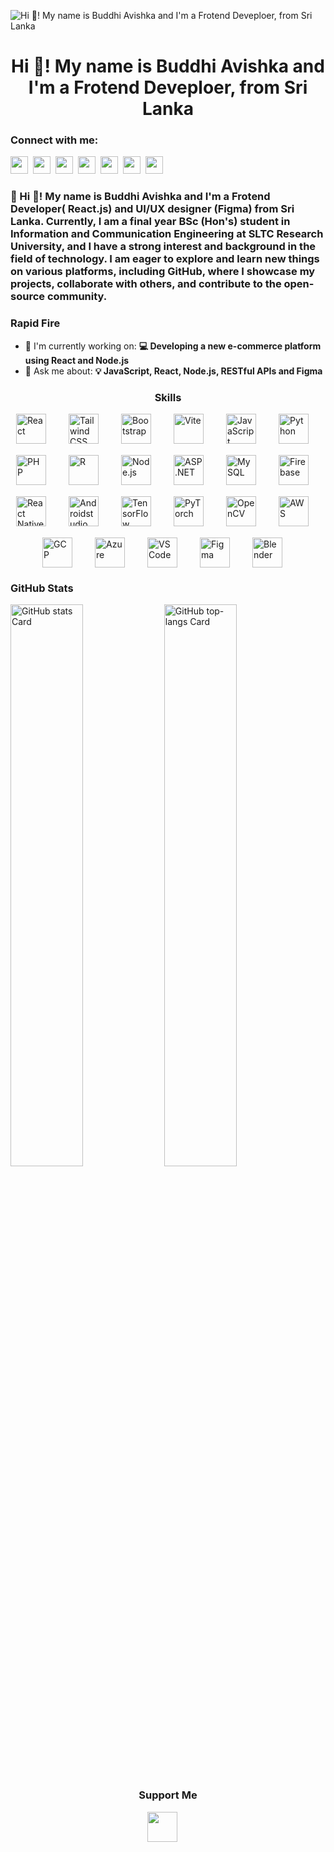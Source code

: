 ![Hi 👋! My name is Buddhi Avishka and I'm a Frotend Deveploer, from Sri Lanka](https://images-wixmp-ed30a86b8c4ca887773594c2.wixmp.com/f/c83c004e-1370-4756-88e5-4071de797088/dgdq8br-09cc7ad6-a021-47a5-b0e0-917b12b0f7a7.gif?token=eyJ0eXAiOiJKV1QiLCJhbGciOiJIUzI1NiJ9.eyJzdWIiOiJ1cm46YXBwOjdlMGQxODg5ODIyNjQzNzNhNWYwZDQxNWVhMGQyNmUwIiwiaXNzIjoidXJuOmFwcDo3ZTBkMTg4OTgyMjY0MzczYTVmMGQ0MTVlYTBkMjZlMCIsIm9iaiI6W1t7InBhdGgiOiJcL2ZcL2M4M2MwMDRlLTEzNzAtNDc1Ni04OGU1LTQwNzFkZTc5NzA4OFwvZGdkcThici0wOWNjN2FkNi1hMDIxLTQ3YTUtYjBlMC05MTdiMTJiMGY3YTcuZ2lmIn1dXSwiYXVkIjpbInVybjpzZXJ2aWNlOmZpbGUuZG93bmxvYWQiXX0.tqRMtE-b2QiI2nnefNxSDMJvZCcYqFmq2ccg_Xfzqb8)

<div id="toc">
  <ul align="center" style="list-style: none">
    <summary>
      <h1>
        Hi 👋! My name is Buddhi Avishka and I'm a Frotend Deveploer, from Sri Lanka
      </h1>
    </summary>
  </ul>
</div>

**<h3 align="left">Connect with me:</h3>** 
<p align="left"><a href="https://twitter.com/Sushil__SM" target="_blank"><img src="https://img.shields.io/badge/Twitter-000000?logo=X&logoColor=white" height="28" style="margin-right: 4px"></a> <a href="https://www.behance.net/https://www.behance.net/buddhiavishka" target="_blank"><img src="https://img.shields.io/badge/-Behance-blue?style=for-the-badge&logo=behance&logoColor=white" height="28" style="margin-right: 4px"></a> <a href="buddhi16546@gmail.com" target="_blank"><img src="https://img.shields.io/badge/Gmail-D14836?style=for-the-badge&logo=gmail&logoColor=white" height="28" style="margin-right: 4px"></a> <a href="https://github.com/https://github.com/avishka16546" target="_blank"><img src="https://img.shields.io/badge/GitHub-100000?style=for-the-badge&logo=github&logoColor=white" height="28" style="margin-right: 4px"></a> <a href="https://dribbble.com/https://dribbble.com/Buddhi16546" target="_blank"><img src="https://img.shields.io/badge/Dribbble-EA4C89?style=for-the-badge&logo=dribbble&logoColor=white" height="28" style="margin-right: 4px"></a> <a href="https://www.linkedin.com/in/https://www.linkedin.com/in/buddhi-avishka-5960902a0/" target="_blank"><img src="https://img.shields.io/badge/LinkedIn-0077B5?style=for-the-badge&logo=linkedin&logoColor=white" height="28" style="margin-right: 4px"></a> <a href="https://www.reddit.com/user/https://www.reddit.com/user/Buddhi16546/" target="_blank"><img src="https://img.shields.io/badge/Reddit-FF4500?style=for-the-badge&logo=reddit&logoColor=white" height="28" style="margin-right: 4px"></a></p>

 **<h3 align="left">🚀 Hi 👋! My name is Buddhi Avishka and I'm a Frotend Developer( React.js) and UI/UX designer (Figma) from Sri Lanka. Currently, I am a final year BSc (Hon's) student in Information and Communication Engineering at SLTC Research University, and I have a strong interest and background in the field of technology. I am eager to explore and learn new things on various platforms, including GitHub, where I showcase my projects, collaborate with others, and contribute to the open-source community.</h3>**

**<h3 align="left">Rapid Fire</h3>**

- 💼 I'm currently working on: **💻 Developing a new e-commerce platform using React and Node.js**
- 💬 Ask me about: **💡 JavaScript, React, Node.js, RESTful APIs and Figma**

 **<h3 align="center">Skills</h3>**

<div style="display: flex; flex-wrap: wrap; gap: 18px; justify-content: center;"><img src="https://skillicons.dev/icons?i=react" height="48" alt="React" style="margin-right: 18px"> <img src="https://skillicons.dev/icons?i=tailwind" height="48" alt="Tailwind CSS" style="margin-right: 18px"> <img src="https://skillicons.dev/icons?i=bootstrap" height="48" alt="Bootstrap" style="margin-right: 18px"> <img src="https://skillicons.dev/icons?i=vite" height="48" alt="Vite" style="margin-right: 18px"> <img src="https://skillicons.dev/icons?i=javascript" height="48" alt="JavaScript" style="margin-right: 18px"> <img src="https://skillicons.dev/icons?i=python" height="48" alt="Python" style="margin-right: 18px"> <img src="https://skillicons.dev/icons?i=php" height="48" alt="PHP" style="margin-right: 18px"> <img src="https://skillicons.dev/icons?i=r" height="48" alt="R" style="margin-right: 18px"> <img src="https://skillicons.dev/icons?i=nodejs" height="48" alt="Node.js" style="margin-right: 18px"> <img src="https://skillicons.dev/icons?i=dotnet" height="48" alt="ASP.NET" style="margin-right: 18px"> <img src="https://skillicons.dev/icons?i=mysql" height="48" alt="MySQL" style="margin-right: 18px"> <img src="https://skillicons.dev/icons?i=firebase" height="48" alt="Firebase" style="margin-right: 18px"> <img src="https://skillicons.dev/icons?i=react" height="48" alt="React Native" style="margin-right: 18px"> <img src="https://skillicons.dev/icons?i=androidstudio" height="48" alt="Androidstudio" style="margin-right: 18px"> <img src="https://skillicons.dev/icons?i=tensorflow" height="48" alt="TensorFlow" style="margin-right: 18px"> <img src="https://skillicons.dev/icons?i=pytorch" height="48" alt="PyTorch" style="margin-right: 18px"> <img src="https://skillicons.dev/icons?i=opencv" height="48" alt="OpenCV" style="margin-right: 18px"> <img src="https://skillicons.dev/icons?i=aws" height="48" alt="AWS" style="margin-right: 18px"> <img src="https://skillicons.dev/icons?i=gcp" height="48" alt="GCP" style="margin-right: 18px"> <img src="https://skillicons.dev/icons?i=azure" height="48" alt="Azure" style="margin-right: 18px"> <img src="https://skillicons.dev/icons?i=vscode" height="48" alt="VSCode" style="margin-right: 18px"> <img src="https://skillicons.dev/icons?i=figma" height="48" alt="Figma" style="margin-right: 18px"> <img src="https://skillicons.dev/icons?i=blender" height="48" alt="Blender" style="margin-right: 18px"></div>

 **<h3 align="left">GitHub Stats</h3>**

<p align="left">
  <img width="48%" src="https://github-readme-stats.vercel.app/api?username=avishka16546&theme=default&cache_seconds=1800&border_radius=4&hide_title=false&hide_rank=false&show_icons=true&include_all_commits=true&line_height=25" alt="GitHub stats Card" />
  <img width="48%" src="https://github-readme-stats.vercel.app/api/top-langs?username=avishka16546&theme=default&cache_seconds=1800&border_radius=4&hide_title=false&layout=compact&langs_count=5&card_width=400&hide_progress=false" alt="GitHub top-langs Card" />
</p>

 **<h3 align="center">Support Me</h3>**

<p align="center"><a href="https://buymeacoffee.com/buymeacoffee.com/avishka16546" target="_blank"><img src="https://img.shields.io/badge/Buy%20Me%20a%20Coffee-fde047?style=for-the-badge&logo=buy-me-a-coffee&logoColor=white" height="48" style="margin-right: 18px"></a></p>
